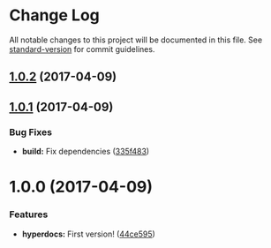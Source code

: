 # Change Log

All notable changes to this project will be documented in this file. See [standard-version](https://github.com/conventional-changelog/standard-version) for commit guidelines.

<a name="1.0.2"></a>
## [1.0.2](https://github.com/uesteibar/hyperdocs/compare/v1.0.1...v1.0.2) (2017-04-09)



<a name="1.0.1"></a>
## [1.0.1](https://github.com/uesteibar/hyperdocs/compare/v1.0.0...v1.0.1) (2017-04-09)


### Bug Fixes

* **build:** Fix dependencies ([335f483](https://github.com/uesteibar/hyperdocs/commit/335f483))



<a name="1.0.0"></a>
# 1.0.0 (2017-04-09)


### Features

* **hyperdocs:** First version! ([44ce595](https://github.com/uesteibar/hyperdocs/commit/44ce595))
